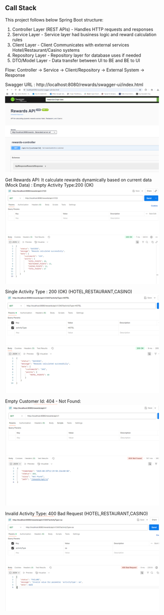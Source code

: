 ## Call Stack

This project follows below Spring Boot structure:

1. Controller Layer (REST APIs) - Handles HTTP requests and responses
2. Service Layer - Service layer had business logic and reward calculation rules
3. Client Layer - Client Communicates with external services Hotel/Restaurant/Casino systems
4. Repository Layer - Repository layer for database uses if needed
5. DTO/Model Layer - Data transfer between UI to BE and BE to UI

Flow: Controller → Service → Client/Repository → External System → Response


Swagger URL : http://localhost:8080/rewards/swagger-ui/index.html
![img.png](img.png)

Get Rewards API:
It calculate rewards dynamically based on current data (Mock Data) :
Empty Activity Type:200 (OK) 
![img_1.png](img_1.png)

Single Activity Type : 200 (OK)  (HOTEL,RESTAURANT,CASINO) 
![img_5.png](img_5.png)

Empty Customer Id: 404 - Not Found:
![img_6.png](img_6.png)

Invalid Activity Type: 400 Bad Request (HOTEL,RESTAURANT,CASINO)
![img_4.png](img_4.png)

